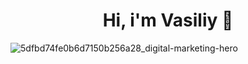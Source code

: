 <h1 align="center">Hi, i'm Vasiliy 👋</h1>

![5dfbd74fe0b6d7150b256a28_digital-marketing-hero](https://user-images.githubusercontent.com/107361187/230791166-675fa676-d730-4d59-9cd8-0ebf68fa681d.gif)
